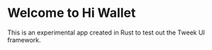 # Welcome to Hi Wallet

This is an experimental app created in Rust to test out the Tweek UI framework.

